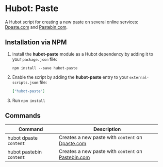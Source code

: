 # Hubot: Paste

A Hubot script for creating a new paste on several online services: [Dpaste.com][dpaste] and [Pastebin.com][pastebin].


## Installation via NPM

1. Install the __hubot-paste__ module as a Hubot dependency by adding it to your `package.json` file:

    ```
    npm install --save hubot-paste
    ```

2. Enable the script by adding the __hubot-paste__ entry to your `external-scripts.json` file:

    ```json
    ["hubot-paste"]
    ```

3. Run `npm install`


## Commands

Command | Description
--- | ---
hubot dpaste `content` | Creates a new paste with `content` on [Dpaste.com][dpaste]
hubot pastebin `content` | Creates a new paste with `content` on [Pastebin.com][pastebin]

  [dpaste]: http://dpaste.com/
  [pastebin]: //pastebin.com/
